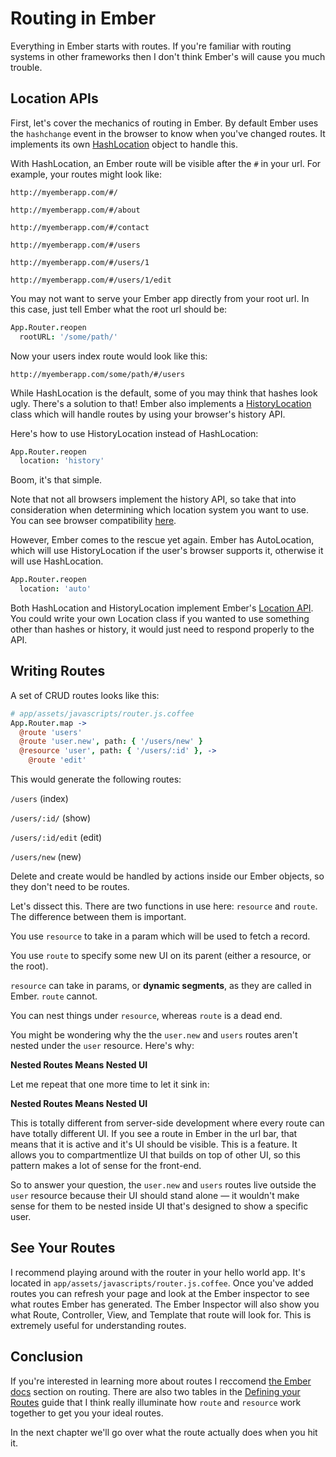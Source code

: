 # Routing in Ember

Everything in Ember starts with routes. If you're familiar with routing systems in other frameworks then I don't think Ember's will cause you much trouble.

## Location APIs

First, let's cover the mechanics of routing in Ember. By default Ember uses the `hashchange` event in the browser to know when you've changed routes. It implements its own [HashLocation](http://emberjs.com/api/classes/Ember.HashLocation.html) object to handle this.

With HashLocation, an Ember route will be visible after the `#` in your url. For example, your routes might look like:

`http://myemberapp.com/#/`

`http://myemberapp.com/#/about`

`http://myemberapp.com/#/contact`

`http://myemberapp.com/#/users`

`http://myemberapp.com/#/users/1`

`http://myemberapp.com/#/users/1/edit`

You may not want to serve your Ember app directly from your root url. In this case, just tell Ember what the root url should be:

```coffee
App.Router.reopen
  rootURL: '/some/path/'
```

Now your users index route would look like this:

`http://myemberapp.com/some/path/#/users`

While HashLocation is the default, some of you may think that hashes look ugly. There's a solution to that! Ember also implements a [HistoryLocation](http://emberjs.com/api/classes/Ember.HistoryLocation.html) class which will handle routes by using your browser's history API.

Here's how to use HistoryLocation instead of HashLocation:

```coffee
App.Router.reopen
  location: 'history'
```

Boom, it's that simple.

Note that not all browsers implement the history API, so take that into consideration when determining which location system you want to use. You can see browser compatibility [here](http://caniuse.com/history).

However, Ember comes to the rescue yet again. Ember has AutoLocation, which  will use HistoryLocation if the user's browser supports it, otherwise it will use HashLocation.

```coffee
App.Router.reopen
  location: 'auto'
```

Both HashLocation and HistoryLocation implement Ember's [Location API](http://emberjs.com/api/classes/Ember.Location.html#toc_location-api). You could write your own Location class if you wanted to use something other than hashes or history, it would just need to respond properly to the API.

## Writing Routes

A set of CRUD routes looks like this:

```coffee
# app/assets/javascripts/router.js.coffee
App.Router.map ->
  @route 'users'
  @route 'user.new', path: { '/users/new' }
  @resource 'user', path: { '/users/:id' }, ->
    @route 'edit'
```

This would generate the following routes:

`/users` (index)

`/users/:id/` (show)

`/users/:id/edit` (edit)

`/users/new` (new)

Delete and create would be handled by actions inside our Ember objects, so they don't need to be routes.

Let's dissect this. There are two functions in use here: `resource` and `route`. The difference between them is important.

You use `resource` to take in a param which will be used to  fetch a record.

You use `route` to specify some new UI on its parent (either a resource, or the root).

`resource` can take in params, or **dynamic segments**, as they are called in Ember. `route` cannot.

You can nest things under `resource`, whereas `route` is a dead end.

You might be wondering why the the `user.new` and `users` routes aren't nested under the `user` resource. Here's why:

**Nested Routes Means Nested UI**

Let me repeat that one more time to let it sink in:

**Nested Routes Means Nested UI**

This is totally different from server-side development where every route can have totally different UI. If you see a route in Ember in the url bar, that means that it is active and it's UI should be visible. This is a feature. It allows you to compartmentlize UI that builds on top of other UI, so this pattern makes a lot of sense for the front-end.

So to answer your question, the `user.new` and `users` routes live outside the `user` resource because their UI should stand alone &mdash; it wouldn't make sense for them to be nested inside UI that's designed to show a specific user.

## See Your Routes

I recommend playing around with the router in your hello world app. It's located in `app/assets/javascripts/router.js.coffee`. Once you've added routes you can refresh your page and look at the Ember inspector to see what routes Ember has generated. The Ember Inspector will also show you what Route, Controller, View, and Template that route will look for. This is extremely useful for understanding routes.

## Conclusion

If you're interested in learning more about routes I reccomend [the Ember docs](http://emberjs.com/guides/routing/) section on routing. There are also two tables in the [Defining your Routes](http://emberjs.com/guides/routing/defining-your-routes/#toc_resources) guide that I think really illuminate how `route` and `resource` work together to get you your ideal routes.

In the next chapter we'll go over what the route actually does when you hit it.
